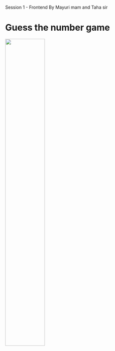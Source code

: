 Session 1 - Frontend By Mayuri mam and Taha sir

# Guess the number game #
<img width="50%" hight = "50%" src="https://user-images.githubusercontent.com/67515374/216994611-85fee09f-c2a5-4e9f-ac9a-cb21640d8308.png">
